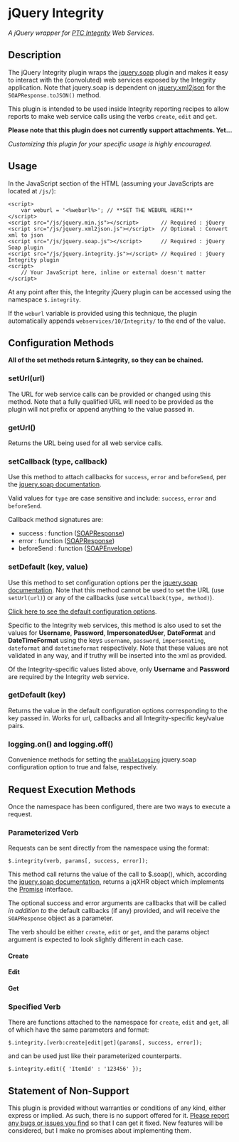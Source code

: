 # jQuery Integrity #
*A jQuery wrapper for [PTC Integrity](http://www.mks.com/platform/our-product) Web Services.*

## Description ##

The jQuery Integrity plugin wraps the [jquery.soap](https://github.com/doedje/jquery.soap) plugin and makes it easy to interact with the (convoluted) web services exposed by the Integrity application. Note that jquery.soap is dependent on [jquery.xml2json](https://github.com/josefvanniekerk/jQuery-xml2json) for the `SOAPResponse.toJSON()` method.

This plugin is intended to be used inside Integrity reporting recipes to allow reports to make web service calls using the verbs `create`, `edit` and `get`.

**Please note that this plugin does not currently support attachments. Yet...**

*Customizing this plugin for your specific usage is highly encouraged.*

## Usage ##

In the JavaScript section of the HTML (assuming your JavaScripts are located at `/js/`):

	<script>
		var weburl = '<%weburl%>'; // **SET THE WEBURL HERE!**
	</script>
	<script src="/js/jquery.min.js"></script>       // Required : jQuery
	<script src="/js/jquery.xml2json.js"></script>  // Optional : Convert xml to json
	<script src="/js/jquery.soap.js"></script>      // Required : jQuery Soap plugin
	<script src="/js/jquery.integrity.js"></script> // Required : jQuery Integrity plugin
	<script>
		// Your JavaScript here, inline or external doesn't matter
	</script>

At any point after this, the Integrity jQuery plugin can be accessed using the namespace `$.integrity`.

If the `weburl` variable is provided using this technique, the plugin automatically appends `webservices/10/Integrity/` to the end of the value.

## Configuration Methods ##
**All of the set methods return $.integrity, so they can be chained.**

### setUrl(url) ###

The URL for web service calls can be provided or changed using this method. Note that a fully qualified URL will need to be provided as the plugin will not prefix or append anything to the value passed in.

### getUrl() ###

Returns the URL being used for all web service calls.

### setCallback (type, callback) ###

Use this method to attach callbacks for `success`, `error` and `beforeSend`, per the [jquery.soap documentation](https://github.com/doedje/jquery.soap/blob/master/doc/options.md).

Valid values for `type` are case sensitive and include: `success`, `error` and `beforeSend`.

Callback method signatures are:

- success : function ([SOAPResponse](https://github.com/doedje/jquery.soap/blob/master/jquery.soap.js#L357))
- error : function ([SOAPResponse](https://github.com/doedje/jquery.soap/blob/master/jquery.soap.js#L357))
- beforeSend : function ([SOAPEnvelope](https://github.com/doedje/jquery.soap/blob/master/jquery.soap.js#L126))

### setDefault (key, value) ###

Use this method to set configuration options per the [jquery.soap documentation](https://github.com/doedje/jquery.soap/blob/master/doc/options.md). Note that this method cannot be used to set the URL (use `setUrl(url)`) or any of the callbacks (use `setCallback(type, method)`).

[Click here to see the default configuration options](https://github.com/scottoffen/jquery.integrity/blob/master/jquery.integrity.js#L6).

Specific to the Integrity web services, this method is also used to set the values for **Username**, **Password**, **ImpersonatedUser**, **DateFormat** and **DateTimeFormat** using the keys `username`, `password`, `impersonating`, `dateformat` and `datetimeformat` respectively. Note that these values are not validated in any way, and if truthy will be inserted into the xml as provided.

Of the Integrity-specific values listed above, only **Username** and **Password** are required by the Integrity web service.

### getDefault (key) ###

Returns the value in the default configuration options corresponding to the key passed in. Works for url, callbacks and all Integrity-specific key/value pairs.

### logging.on() and logging.off() ###

Convenience methods for setting the [`enableLogging`](https://github.com/doedje/jquery.soap/blob/master/doc/options.md#enablelogging) jquery.soap configuration option to true and false, respectively.

## Request Execution Methods ##
Once the namespace has been configured, there are two ways to execute a request.

### Parameterized Verb ###

Requests can be sent directly from the namespace using the format:

	$.integrity(verb, params[, success, error]);

This method call returns the value of the call to $.soap(), which, according the [jquery.soap documentation](https://github.com/doedje/jquery.soap#promise), returns a jqXHR object which implements the [Promise](https://developer.mozilla.org/en-US/docs/Web/JavaScript/Reference/Global_Objects/Promise) interface.

The optional success and error arguments are callbacks that will be called *in addition to* the default callbacks (if any) provided, and will receive the `SOAPResponse` object as a parameter.  

The verb should be either `create`, `edit` or `get`, and the params object argument is expected to look slightly different in each case.

#### Create ####

#### Edit ####

#### Get ####

### Specified Verb ###
There are functions attached to the namespace for `create`, `edit` and `get`, all of which have the same parameters and format:

	$.integrity.[verb:create|edit|get](params[, success, error]);

and can be used just like their parameterized counterparts.

	$.integrity.edit({ 'ItemId' : '123456' });

## Statement of Non-Support ##

This plugin is provided without warranties or conditions of any kind, either express or implied. As such, there is no support offered for it. [Please report any bugs or issues you find](https://github.com/scottoffen/jquery.integrity/issues) so that I can get it fixed. New features will be considered, but I make no promises about implementing them.
